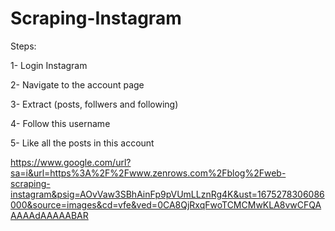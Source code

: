 # Scraping-Instagram

Steps:

1- Login Instagram

2- Navigate to the account page

3- Extract (posts, follwers and following)

4- Follow this username

5- Like all the posts in this account

https://www.google.com/url?sa=i&url=https%3A%2F%2Fwww.zenrows.com%2Fblog%2Fweb-scraping-instagram&psig=AOvVaw3SBhAinFp9pVUmLLznRg4K&ust=1675278306086000&source=images&cd=vfe&ved=0CA8QjRxqFwoTCMCMwKLA8vwCFQAAAAAdAAAAABAR


